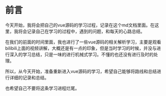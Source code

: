 # 前言

今天开始，我将会把自己的vue源码的学习过程，记录在这个md文档里面。在这里，我将会记录自己在学习的过程中，遇到的问题，和每天的心路总结。

在我们的前面的时间里面，我也进行了一些vue源码的相关解析学习，主要是观看bilibili上面的视频讲解，大概还是有一点的印象，但是当时学习的时候，并没与进行深入的学习总结，只是一味的进行机械式学习。不懂的也还没有进行及时的处理。

所以，从今天开始，准备重新进入vue源码的学习，希望自己能够将路线和总结进行详细的记录和总结。

也希望自己不要将这条学习进程烂尾。

